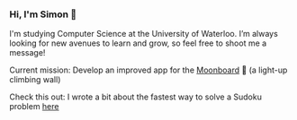 ### Hi, I'm Simon 👋

I'm studying Computer Science at the University of Waterloo. I’m always looking for new avenues to learn and grow, so feel free to shoot me a message!

Current mission: Develop an improved app for the [Moonboard](https://moonboard.com/) 🌝 (a light-up climbing wall)

Check this out: I wrote a bit about the fastest way to solve a Sudoku problem [here](https://github.com/smchase/Sudoku-Solver)

<!--
**smchase/smchase** is a ✨ _special_ ✨ repository because its `README.md` (this file) appears on your GitHub profile.

Here are some ideas to get you started:

- 🔭 I’m currently working on ...
- 🌱 I’m currently learning ...
- 👯 I’m looking to collaborate on ...
- 🤔 I’m looking for help with ...
- 💬 Ask me about ...
- 📫 How to reach me: ...
- 😄 Pronouns: ...
- ⚡ Fun fact: ...
-->
